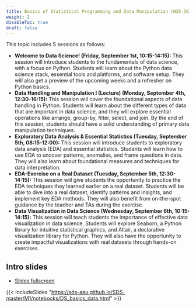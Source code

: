 ```yaml
---
title: Basics of Statistical Programming and Data Manipulation (W35-36)
weight: 2
disableToc: true
draft: false
---
```


This topic includes 5 sessions as follows:
- **Welcome to Data Science! (Friday, September 1st, 10:15-14:15):** This session will introduce students to the fundamentals of data science, with a focus on Python. Students will learn about the Python data science stack, essential tools and platforms, and software setup. They will also get a preview of the upcoming weeks and a refresher on Python basics.
- **Data Handling and Manipulation I (Lecture) (Monday, September 4th, 12:30-16:15):** This session will cover the foundational aspects of data handling in Python. Students will learn about the different types of data that are important in data science, and they will explore essential operations like arrange, group-by, filter, select, and join. By the end of this session, students should have a solid understanding of primary data manipulation techniques.
- **Exploratory Data Analysis & Essential Statistics (Tuesday, September 5th, 08:15-12:00):** This session will introduce students to exploratory data analysis (EDA) and essential statistics. Students will learn how to use EDA to uncover patterns, anomalies, and frame questions in data. They will also learn about foundational measures and techniques for data interpretation.
- **EDA-Exercise on a Real Dataset (Tuesday, September 5th, 12:30-14:15):** This session will give students the opportunity to practice the EDA techniques they learned earlier on a real dataset. Students will be able to dive into a real dataset, identify patterns and insights, and implement key EDA methods. They will also benefit from on-the-spot guidance by the teacher and TAs during the exercise.
- **Data Visualization in Data Science (Wednesday, September 6th, 10:15-14:15):** This session will teach students the importance of effective data visualization in data science. Students will explore Seaborn, a Python library for intuitive statistical graphics, and Altair, a declarative visualization library for Python. They will also have the opportunity to create impactful visualizations with real datasets through hands-on exercises.

## Intro slides

* [Slides fullscreen](https://sds-aau.github.io/SDS-master/M1/notebooks/DS_basics_data.html)

{{< IncludeSlides "https://sds-aau.github.io/SDS-master/M1/notebooks/DS_basics_data.html" >}} 